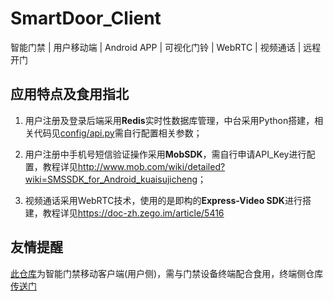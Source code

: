 # SmartDoor_Client

智能门禁 | 用户移动端 | Android APP | 可视化门铃 | WebRTC | 视频通话 | 远程开门

## 应用特点及食用指北

1. 用户注册及登录后端采用**Redis**实时性数据库管理，中台采用Python搭建，相关代码见[config/api.py](https://github.com/zys91/SmartDoor_Client/blob/main/config/api.py)需自行配置相关参数；

2. 用户注册中手机号短信验证操作采用**MobSDK**，需自行申请API_Key进行配置，教程详见<http://www.mob.com/wiki/detailed?wiki=SMSSDK_for_Android_kuaisujicheng>；

3. 视频通话采用WebRTC技术，使用的是即构的**Express-Video SDK**进行搭建，教程详见<https://doc-zh.zego.im/article/5416>

## 友情提醒

[此仓库](https://github.com/zys91/SmartDoor_Client)为智能门禁移动客户端(用户侧)，需与门禁设备终端配合食用，终端侧仓库[传送门](https://github.com/zys91/SmartDoor_Terminal)